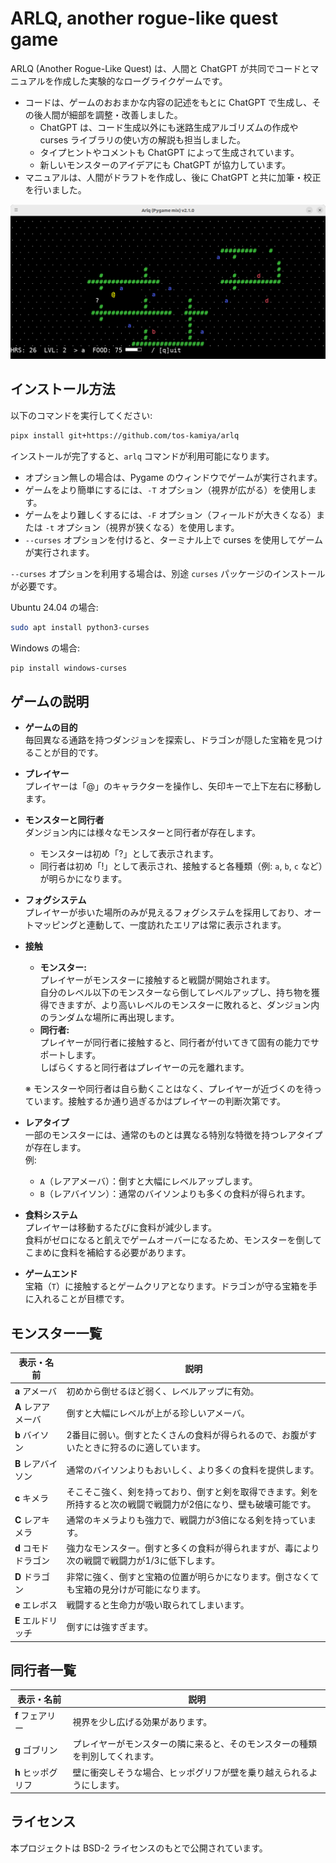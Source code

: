 # ARLQ, another rogue-like quest game

ARLQ (Another Rogue-Like Quest) は、人間と ChatGPT が共同でコードとマニュアルを作成した実験的なローグライクゲームです。

* コードは、ゲームのおおまかな内容の記述をもとに ChatGPT で生成し、その後人間が細部を調整・改善しました。  
  * ChatGPT は、コード生成以外にも迷路生成アルゴリズムの作成や curses ライブラリの使い方の解説も担当しました。  
  * タイプヒントやコメントも ChatGPT によって生成されています。  
  * 新しいモンスターのアイデアにも ChatGPT が協力しています。  
* マニュアルは、人間がドラフトを作成し、後に ChatGPT と共に加筆・校正を行いました。

![](screenshot.png)

## インストール方法

以下のコマンドを実行してください:

```bash
pipx install git+https://github.com/tos-kamiya/arlq
```

インストールが完了すると、`arlq` コマンドが利用可能になります。

- オプション無しの場合は、Pygame のウィンドウでゲームが実行されます。  
- ゲームをより簡単にするには、`-T` オプション（視界が広がる）を使用します。  
- ゲームをより難しくするには、`-F` オプション（フィールドが大きくなる）または `-t` オプション（視界が狭くなる）を使用します。  
- `--curses` オプションを付けると、ターミナル上で curses を使用してゲームが実行されます。

`--curses` オプションを利用する場合は、別途 `curses` パッケージのインストールが必要です。

Ubuntu 24.04 の場合:

```bash
sudo apt install python3-curses
```

Windows の場合:

```bash
pip install windows-curses
```

## ゲームの説明

* **ゲームの目的**  
  毎回異なる通路を持つダンジョンを探索し、ドラゴンが隠した宝箱を見つけることが目的です。

* **プレイヤー**  
  プレイヤーは「@」のキャラクターを操作し、矢印キーで上下左右に移動します。

* **モンスターと同行者**  
  ダンジョン内には様々なモンスターと同行者が存在します。  
  - モンスターは初め「?」として表示されます。  
  - 同行者は初め「!」として表示され、接触すると各種類（例: `a`, `b`, `c` など）が明らかになります。

* **フォグシステム**  
  プレイヤーが歩いた場所のみが見えるフォグシステムを採用しており、オートマッピングと連動して、一度訪れたエリアは常に表示されます。

* **接触**  
  - **モンスター:**  
    プレイヤーがモンスターに接触すると戦闘が開始されます。  
    自分のレベル以下のモンスターなら倒してレベルアップし、持ち物を獲得できますが、より高いレベルのモンスターに敗れると、ダンジョン内のランダムな場所に再出現します。  
  - **同行者:**  
    プレイヤーが同行者に接触すると、同行者が付いてきて固有の能力でサポートします。  
    しばらくすると同行者はプレイヤーの元を離れます。  

  ※ モンスターや同行者は自ら動くことはなく、プレイヤーが近づくのを待っています。接触するか通り過ぎるかはプレイヤーの判断次第です。

* **レアタイプ**  
  一部のモンスターには、通常のものとは異なる特別な特徴を持つレアタイプが存在します。  
  例:  
  - `A`（レアアメーバ）：倒すと大幅にレベルアップします。  
  - `B`（レアバイソン）：通常のバイソンよりも多くの食料が得られます。

* **食料システム**  
  プレイヤーは移動するたびに食料が減少します。  
  食料がゼロになると飢えでゲームオーバーになるため、モンスターを倒してこまめに食料を補給する必要があります。

* **ゲームエンド**  
  宝箱（`T`）に接触するとゲームクリアとなります。ドラゴンが守る宝箱を手に入れることが目標です。

## モンスター一覧

| 表示・名前           | 説明                                                                                                               |
| -------------------- | ------------------------------------------------------------------------------------------------------------------ |
| **a** アメーバ           | 初めから倒せるほど弱く、レベルアップに有効。                                                                       |
| **A** レアアメーバ       | 倒すと大幅にレベルが上がる珍しいアメーバ。                                                                          |
| **b** バイソン           | 2番目に弱い。倒すとたくさんの食料が得られるので、お腹がすいたときに狩るのに適しています。                           |
| **B** レアバイソン       | 通常のバイソンよりもおいしく、より多くの食料を提供します。                                                         |
| **c** キメラ             | そこそこ強く、剣を持っており、倒すと剣を取得できます。剣を所持すると次の戦闘で戦闘力が2倍になり、壁も破壊可能です。 |
| **C** レアキメラ         | 通常のキメラよりも強力で、戦闘力が3倍になる剣を持っています。                                                      |
| **d** コモドドラゴン     | 強力なモンスター。倒すと多くの食料が得られますが、毒により次の戦闘で戦闘力が1/3に低下します。                         |
| **D** ドラゴン           | 非常に強く、倒すと宝箱の位置が明らかになります。倒さなくても宝箱の見分けが可能になります。                           |
| **e** エレボス           | 戦闘すると生命力が吸い取られてしまいます。                                                                         |
| **E** エルドリッチ       | 倒すには強すぎます。                                                                         |

## 同行者一覧

| 表示・名前         | 説明                                                                                           |
| ------------------ | ---------------------------------------------------------------------------------------------- |
| **f** フェアリー       | 視界を少し広げる効果があります。                          |
| **g** ゴブリン         | プレイヤーがモンスターの隣に来ると、そのモンスターの種類を判別してくれます。                    |
| **h** ヒッポグリフ     | 壁に衝突しそうな場合、ヒッポグリフが壁を乗り越えられるようにします。                    |

## ライセンス

本プロジェクトは BSD-2 ライセンスのもとで公開されています。
